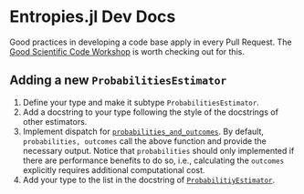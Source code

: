 # Entropies.jl Dev Docs

Good practices in developing a code base apply in every Pull Request. The [Good Scientific Code Workshop](https://github.com/JuliaDynamics/GoodScientificCodeWorkshop) is worth checking out for this.

## Adding a new `ProbabilitiesEstimator`
1. Define your type and make it subtype `ProbabilitiesEstimator`.
2. Add a docstring to your type following the style of the docstrings of other estimators.
3. Implement dispatch for [`probabilities_and_outcomes`](@ref). By default, `probabilities, outcomes` call the above function and provide the necessary output. Notice that `probabilities` should only implemented if there are performance benefits to do so, i.e., calculating the `outcomes` explicitly requires additional computational cost.
4. Add your type to the list in the docstring of [`ProbabilitiyEstimator`](@ref).